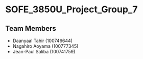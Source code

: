 # SOFE_3850U_Project_Group_7
## Team Members
- Daanyaal Tahir (100746644)
- Nagahiro Aoyama (100777345)
- Jean-Paul Saliba (100741759)
